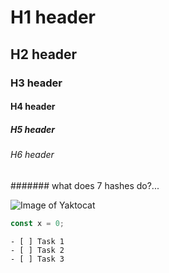 # H1 header
## H2 header
### H3 header
#### H4 header
##### H5 header
###### H6 header
####### what does 7 hashes do?...

![Image of Yaktocat](https://octodex.github.com/images/yaktocat.png)

``` javascript
const x = 0;
```

```[tasklist]
- [ ] Task 1
- [ ] Task 2
- [ ] Task 3
```
